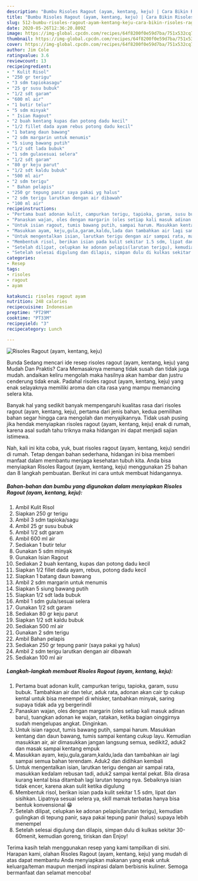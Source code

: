 ```yaml
---
description: "Bumbu Risoles Ragout (ayam, kentang, keju) | Cara Bikin Risoles Ragout (ayam, kentang, keju) Yang Bikin Ngiler"
title: "Bumbu Risoles Ragout (ayam, kentang, keju) | Cara Bikin Risoles Ragout (ayam, kentang, keju) Yang Bikin Ngiler"
slug: 512-bumbu-risoles-ragout-ayam-kentang-keju-cara-bikin-risoles-ragout-ayam-kentang-keju-yang-bikin-ngiler
date: 2020-05-26T12:36:20.809Z
image: https://img-global.cpcdn.com/recipes/64f8200f0e59d7ba/751x532cq70/risoles-ragout-ayam-kentang-keju-foto-resep-utama.jpg
thumbnail: https://img-global.cpcdn.com/recipes/64f8200f0e59d7ba/751x532cq70/risoles-ragout-ayam-kentang-keju-foto-resep-utama.jpg
cover: https://img-global.cpcdn.com/recipes/64f8200f0e59d7ba/751x532cq70/risoles-ragout-ayam-kentang-keju-foto-resep-utama.jpg
author: Jim Cole
ratingvalue: 3.6
reviewcount: 13
recipeingredient:
- " Kulit Risol"
- "250 gr terigu"
- "3 sdm tapiokasagu"
- "25 gr susu bubuk"
- "1/2 sdt garam"
- "600 ml air"
- "1 butir telur"
- "5 sdm minyak"
- " Isian Ragout"
- "2 buah kentang kupas dan potong dadu kecil"
- "1/2 fillet dada ayam rebus potong dadu kecil"
- "1 batang daun bawang"
- "2 sdm margarin untuk menumis"
- "5 siung bawang putih"
- "1/2 sdt lada bubuk"
- "1 sdm gulasesuai selera"
- "1/2 sdt garam"
- "80 gr keju parut"
- "1/2 sdt kaldu bubuk"
- "500 ml air"
- "2 sdm terigu"
- " Bahan pelapis"
- "250 gr tepung panir saya pakai yg halus"
- "2 sdm terigu larutkan dengan air dibawah"
- "100 ml air"
recipeinstructions:
- "Pertama buat adonan kulit, campurkan terigu, tapioka, garam, susu bubuk. Tambahkan air dan telur, aduk rata, adonan akan cair tp cukup kental untuk bisa menempel di whisker, tanbahkan minyak, saring supaya tidak ada yg bergerindil"
- "Panaskan wajan, oles dengan margarin (oles setiap kali masuk adinan baru), tuangkan adonan ke wajan, ratakan, ketika bagian oinggirnya sudah mengelupas angkat. Dinginkan."
- "Untuk isian ragout, tumis bawang putih, sampai harum. Masukkan kentang dan daun bawang, tumis sampai kentang cukup layu. Kemudian masukkan air, air dimasukkan jangan langsung semua, sedikit2, aduk2 dan masak sampai kentang empuk"
- "Masukkan ayam, keju,gula,garam,kaldu,lada dan tambahkan air lagi sampai semua bahan terendam. Aduk2 dan didihkan kembali"
- "Untuk mengentalkan isian, larutkan terigu dengan air sampai rata, masukkan kedalam rebusan tadi, aduk2 sampai kental pekat. Bila dirasa kurang kental bisa ditambah lagi larutan tepung nya. Sebaiknya isian tidak encer, karena akan sulit ketika digulung"
- "Membentuk risol, berikan isian pada kulit sekitar 1.5 sdm, lipat dan sisihkan. Lipatnya sesuai selera ya, skill mamak terbatas hanya bisa bentuk konvensional 😁"
- "Setelah dilipat, celupkan ke adonan pelapis(larutan terigu), kemudian gulingkan di tepung panir, saya pakai tepung panir (halus) supaya lebih menempel"
- "Setelah selesai digulung dan dilapis, simpan dulu di kulkas sekitar 30-60menit, kemudian goreng, tiriskan dan Enjoy!"
categories:
- Resep
tags:
- risoles
- ragout
- ayam

katakunci: risoles ragout ayam 
nutrition: 248 calories
recipecuisine: Indonesian
preptime: "PT29M"
cooktime: "PT33M"
recipeyield: "3"
recipecategory: Lunch

---
```



![Risoles Ragout (ayam, kentang, keju)](https://img-global.cpcdn.com/recipes/64f8200f0e59d7ba/751x532cq70/risoles-ragout-ayam-kentang-keju-foto-resep-utama.jpg)

Bunda Sedang mencari ide resep risoles ragout (ayam, kentang, keju) yang Mudah Dan Praktis? Cara Memasaknya memang tidak susah dan tidak juga mudah. andaikan keliru mengolah maka hasilnya akan hambar dan justru cenderung tidak enak. Padahal risoles ragout (ayam, kentang, keju) yang enak selayaknya memiliki aroma dan cita rasa yang mampu memancing selera kita.



Banyak hal yang sedikit banyak mempengaruhi kualitas rasa dari risoles ragout (ayam, kentang, keju), pertama dari jenis bahan, kedua pemilihan bahan segar hingga cara mengolah dan menyajikannya. Tidak usah pusing jika hendak menyiapkan risoles ragout (ayam, kentang, keju) enak di rumah, karena asal sudah tahu triknya maka hidangan ini dapat menjadi sajian istimewa.


Nah, kali ini kita coba, yuk, buat risoles ragout (ayam, kentang, keju) sendiri di rumah. Tetap dengan bahan sederhana, hidangan ini bisa memberi manfaat dalam membantu menjaga kesehatan tubuh kita. Anda bisa menyiapkan Risoles Ragout (ayam, kentang, keju) menggunakan 25 bahan dan 8 langkah pembuatan. Berikut ini cara untuk membuat hidangannya.

<!--inarticleads1-->

##### Bahan-bahan dan bumbu yang digunakan dalam menyiapkan Risoles Ragout (ayam, kentang, keju):

1. Ambil  Kulit Risol
1. Siapkan 250 gr terigu
1. Ambil 3 sdm tapioka/sagu
1. Ambil 25 gr susu bubuk
1. Ambil 1/2 sdt garam
1. Ambil 600 ml air
1. Sediakan 1 butir telur
1. Gunakan 5 sdm minyak
1. Gunakan  Isian Ragout
1. Sediakan 2 buah kentang, kupas dan potong dadu kecil
1. Siapkan 1/2 fillet dada ayam, rebus, potong dadu kecil
1. Siapkan 1 batang daun bawang
1. Ambil 2 sdm margarin untuk menumis
1. Siapkan 5 siung bawang putih
1. Siapkan 1/2 sdt lada bubuk
1. Ambil 1 sdm gula/sesuai selera
1. Gunakan 1/2 sdt garam
1. Sediakan 80 gr keju parut
1. Siapkan 1/2 sdt kaldu bubuk
1. Sediakan 500 ml air
1. Gunakan 2 sdm terigu
1. Ambil  Bahan pelapis
1. Sediakan 250 gr tepung panir (saya pakai yg halus)
1. Ambil 2 sdm terigu larutkan dengan air dibawah
1. Sediakan 100 ml air




<!--inarticleads2-->

##### Langkah-langkah membuat Risoles Ragout (ayam, kentang, keju):

1. Pertama buat adonan kulit, campurkan terigu, tapioka, garam, susu bubuk. Tambahkan air dan telur, aduk rata, adonan akan cair tp cukup kental untuk bisa menempel di whisker, tanbahkan minyak, saring supaya tidak ada yg bergerindil
1. Panaskan wajan, oles dengan margarin (oles setiap kali masuk adinan baru), tuangkan adonan ke wajan, ratakan, ketika bagian oinggirnya sudah mengelupas angkat. Dinginkan.
1. Untuk isian ragout, tumis bawang putih, sampai harum. Masukkan kentang dan daun bawang, tumis sampai kentang cukup layu. Kemudian masukkan air, air dimasukkan jangan langsung semua, sedikit2, aduk2 dan masak sampai kentang empuk
1. Masukkan ayam, keju,gula,garam,kaldu,lada dan tambahkan air lagi sampai semua bahan terendam. Aduk2 dan didihkan kembali
1. Untuk mengentalkan isian, larutkan terigu dengan air sampai rata, masukkan kedalam rebusan tadi, aduk2 sampai kental pekat. Bila dirasa kurang kental bisa ditambah lagi larutan tepung nya. Sebaiknya isian tidak encer, karena akan sulit ketika digulung
1. Membentuk risol, berikan isian pada kulit sekitar 1.5 sdm, lipat dan sisihkan. Lipatnya sesuai selera ya, skill mamak terbatas hanya bisa bentuk konvensional 😁
1. Setelah dilipat, celupkan ke adonan pelapis(larutan terigu), kemudian gulingkan di tepung panir, saya pakai tepung panir (halus) supaya lebih menempel
1. Setelah selesai digulung dan dilapis, simpan dulu di kulkas sekitar 30-60menit, kemudian goreng, tiriskan dan Enjoy!




Terima kasih telah menggunakan resep yang kami tampilkan di sini. Harapan kami, olahan Risoles Ragout (ayam, kentang, keju) yang mudah di atas dapat membantu Anda menyiapkan makanan yang enak untuk keluarga/teman maupun menjadi inspirasi dalam berbisnis kuliner. Semoga bermanfaat dan selamat mencoba!
